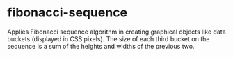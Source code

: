 # fibonacci-sequence
Applies Fibonacci sequence algorithm in creating graphical objects like data buckets (displayed in CSS pixels).
The size of each third bucket on the sequence is a sum of the heights and widths of the previous two.
